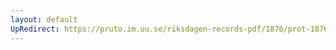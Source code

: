 ```yaml
---
layout: default
UpRedirect: https://pruto.im.uu.se/riksdagen-records-pdf/1876/prot-1876--ak--043/prot-1876--ak--043_000.pdf
---
```

